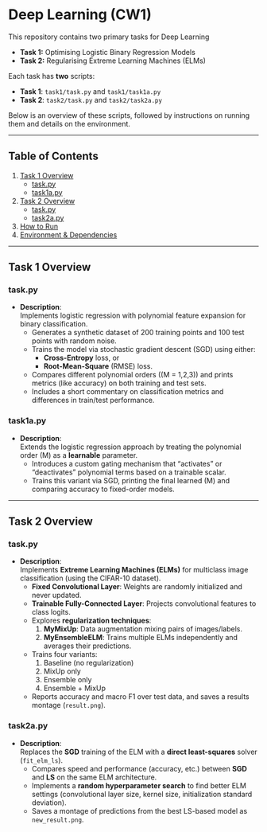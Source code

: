 # Deep Learning (CW1)

This repository contains two primary tasks for Deep Learning

- **Task 1:** Optimising Logistic Binary Regression Models  
- **Task 2:** Regularising Extreme Learning Machines (ELMs)

Each task has **two** scripts:
- **Task 1**: `task1/task.py` and `task1/task1a.py`
- **Task 2**: `task2/task.py` and `task2/task2a.py`

Below is an overview of these scripts, followed by instructions on running them and details on the environment.

---

## Table of Contents

1. [Task 1 Overview](#task-1-overview)
   - [task.py](#taskpy-1)
   - [task1a.py](#task1apy)
2. [Task 2 Overview](#task-2-overview)
   - [task.py](#taskpy-2)
   - [task2a.py](#task2apy)
3. [How to Run](#how-to-run)
4. [Environment & Dependencies](#environment--dependencies)

---

## Task 1 Overview

### task.py
- **Description**:  
  Implements logistic regression with polynomial feature expansion for binary classification.  
  - Generates a synthetic dataset of 200 training points and 100 test points with random noise.  
  - Trains the model via stochastic gradient descent (SGD) using either:
    - **Cross-Entropy** loss, or
    - **Root-Mean-Square** (RMSE) loss.
  - Compares different polynomial orders (\(M = 1,2,3\)) and prints metrics (like accuracy) on both training and test sets.
  - Includes a short commentary on classification metrics and differences in train/test performance.

### task1a.py
- **Description**:  
  Extends the logistic regression approach by treating the polynomial order \(M\) as a **learnable** parameter.  
  - Introduces a custom gating mechanism that “activates” or “deactivates” polynomial terms based on a trainable scalar.  
  - Trains this variant via SGD, printing the final learned \(M\) and comparing accuracy to fixed-order models.

---

## Task 2 Overview

### task.py
- **Description**:  
  Implements **Extreme Learning Machines (ELMs)** for multiclass image classification (using the CIFAR-10 dataset).  
  - **Fixed Convolutional Layer**: Weights are randomly initialized and never updated.  
  - **Trainable Fully-Connected Layer**: Projects convolutional features to class logits.
  - Explores **regularization techniques**:
    1. **MyMixUp**: Data augmentation mixing pairs of images/labels.  
    2. **MyEnsembleELM**: Trains multiple ELMs independently and averages their predictions.
  - Trains four variants:
    1. Baseline (no regularization)  
    2. MixUp only  
    3. Ensemble only  
    4. Ensemble + MixUp
  - Reports accuracy and macro F1 over test data, and saves a results montage (`result.png`).

### task2a.py
- **Description**:  
  Replaces the **SGD** training of the ELM with a **direct least-squares** solver (`fit_elm_ls`).  
  - Compares speed and performance (accuracy, etc.) between **SGD** and **LS** on the same ELM architecture.  
  - Implements a **random hyperparameter search** to find better ELM settings (convolutional layer size, kernel size, initialization standard deviation).  
  - Saves a montage of predictions from the best LS-based model as `new_result.png`.

